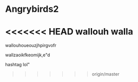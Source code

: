 # Angrybirds2

<<<<<<< HEAD
wallouh
walla
=======
wallouhoueouzjhpirgvofr

wallzaoikfkeomijk,e"d

hashtag lol"
>>>>>>> origin/master
